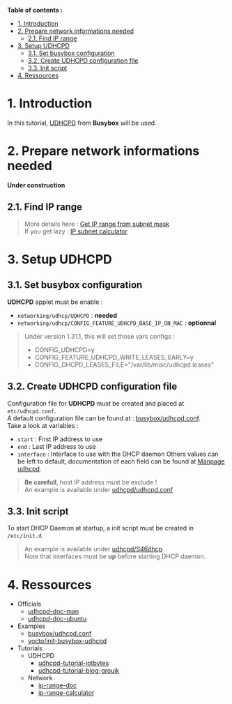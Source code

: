 **Table of contents :**
- [1. Introduction](#1-introduction)
- [2. Prepare network informations needed](#2-prepare-network-informations-needed)
  - [2.1. Find IP range](#21-find-ip-range)
- [3. Setup UDHCPD](#3-setup-udhcpd)
  - [3.1. Set busybox configuration](#31-set-busybox-configuration)
  - [3.2. Create UDHCPD configuration file](#32-create-udhcpd-configuration-file)
  - [3.3. Init script](#33-init-script)
- [4. Ressources](#4-ressources)

# 1. Introduction

In this tutorial, [UDHCPD][udhcpd-git] from **Busybox** will be used.

# 2. Prepare network informations needed

**Under construction**

## 2.1. Find IP range

> More details here : [Get IP range from subnet mask][ip-range-doc]  
> If you get lazy : [IP subnet calculator][ip-range-calculator]

# 3. Setup UDHCPD

## 3.1. Set busybox configuration

**UDHCPD** applet must be enable :
- `networking/udhcp/UDHCPD` : **needed**
- `networking/udhcp/CONFIG_FEATURE_UDHCPD_BASE_IP_ON_MAC` : **optionnal**
> Under version 1.31.1, this will set those vars configs :
> - CONFIG_UDHCPD=y
> - CONFIG_FEATURE_UDHCPD_WRITE_LEASES_EARLY=y
> - CONFIG_DHCPD_LEASES_FILE="/var/lib/misc/udhcpd.leases"

## 3.2. Create UDHCPD configuration file

Configuration file for **UDHCPD** must be created and placed at `etc/udhcpd.conf`.  
A default configuration file can be found at : [busybox/udhcpd.conf][udhcpd-conf-default].  
Take a look at variables :
- `start` : First IP address to use
- `end` : Last IP address to use
- `interface` : Interface to use with the DHCP daemon
Others values can be left to default, documentation of each field can be found at [Manpage udhcpd][udhcpd-doc-ubuntu].
> **Be carefull**, host IP address must be exclude !  
> An example is available under [udhcpd/udhcpd.conf][repo-udhcpd-conf-example]

## 3.3. Init script 

To start DHCP Daemon at startup, a init script must be created in `/etc/init.d`.
> An example is available under [udhcpd/S46dhcp][repo-udhcpd-script-init].  
> Note that interfaces must be **up** before starting DHCP daemon.

# 4. Ressources

- Officials
  - [udhcpd-doc-man]
  - [udhcpd-doc-ubuntu]
- Examples
  - [busybox/udhcpd.conf][udhcpd-conf-default]
  - [yocto/init-busybox-udhcpd][udhcpd-script-init-yocto]
- Tutorials
  - UDHCPD
    - [udhcpd-tutorial-iotbytes]
    - [udhcpd-tutorial-blog-grouik]
  - Network
    - [ip-range-doc]
    - [ip-range-calculator]

<!-- Ressources links -->
[repo-udhcpd-conf-example]: udhcpd.conf
[repo-udhcpd-script-init]: S46dhcp

[udhcpd-conf-default]: https://udhcp.busybox.net/udhcpd.conf
[udhcpd-doc-man]: https://www.unix.com/man-page/suse/8/udhcpd/
[udhcpd-doc-ubuntu]: https://manpages.ubuntu.com/manpages/bionic/man5/udhcpd.conf.5.html
[udhcpd-git]: https://git.busybox.net/busybox/tree/networking/udhcp
[udhcpd-script-init-yocto]: https://git.yoctoproject.org/cgit.cgi/poky/plain/meta/recipes-core/busybox/files/busybox-udhcpd

[udhcpd-tutorial-iotbytes]: https://iotbytes.wordpress.com/configure-dhcp-server-on-microcore-tiny-linux/
[udhcpd-tutorial-blog-grouik]: https://blog-du-grouik.tinad.fr/post/2013/03/08/serveur-dhcp-vite-fait-sous-d%C3%A9bian

[ip-range-doc]: https://www.baeldung.com/cs/get-ip-range-from-subnet-mask
[ip-range-calculator]: https://www.omnicalculator.com/other/ip-subnet